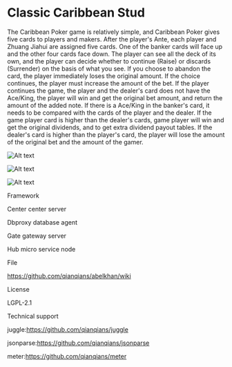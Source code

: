 # Classic Caribbean Stud 

The Caribbean Poker game is relatively simple, and Caribbean Poker gives five cards to players and makers. After the player's Ante, each player and Zhuang Jiahui are assigned five cards. One of the banker cards will face up and the other four cards face down.
The player can see all the deck of its own, and the player can decide whether to continue (Raise) or discards (Surrender) on the basis of what you see. If you choose to abandon the card, the player immediately loses the original amount.
If the choice continues, the player must increase the amount of the bet. If the player continues the game, the player and the dealer's card does not have the Ace/King, the player will win and get the original bet amount, and return the amount of the added note.
If there is a Ace/King in the banker's card, it needs to be compared with the cards of the player and the dealer.
If the game player card is higher than the dealer's cards, game player will win and get the original dividends, and to get extra dividend payout tables.
If the dealer's card is higher than the player's card, the player will lose the amount of the original bet and the amount of the gamer.

![Alt text](https://github.com/appdev-supports/Classic-Caribbean-Stud/blob/master/IMG_01.jpg)

![Alt text](https://github.com/appdev-supports/Classic-Caribbean-Stud/blob/master/IMG_02.jpg)

![Alt text](https://github.com/appdev-supports/Classic-Caribbean-Stud/blob/master/IMG_03.jpg)



Framework

Center center server

Dbproxy database agent

Gate gateway server

Hub micro service node

File

https://github.com/qianqians/abelkhan/wiki

License

LGPL-2.1

Technical support

juggle:https://github.com/qianqians/juggle

jsonparse:https://github.com/qianqians/jsonparse

meter:https://github.com/qianqians/meter
